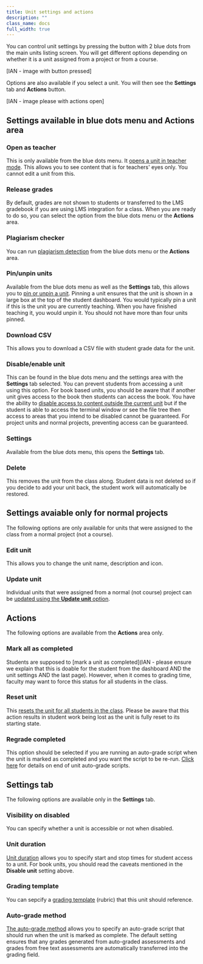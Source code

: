 ```yaml
---
title: Unit settings and actions
description: ""
class_name: docs
full_width: true
---
```


You can control unit settings by pressing the button with 2 blue dots from the main units listing screen. You will get different options depending on whether it is a unit assigned from a project or from a course.

[IAN - image with button pressed]

Options are also available if you select a unit. You will then see the **Settings** tab and **Actions** button.

[IAN - image please with actions open]

## Settings available in blue dots menu and Actions area

### Open as teacher
This is only available from the blue dots menu. It [opens a unit in teacher mode](). This allows you to see content that is for teachers' eyes only. You cannot edit a unit from this.

### Release grades
By default, grades are not shown to students or transferred to the LMS gradebook if you are using LMS integration for a class. When you are ready to do so, you can select the option from the blue dots menu or the **Actions** area.

### Plagiarism checker
You can run [plagiarism detection]() from the blue dots menu or the **Actions** area. 

### Pin/unpin units
Available from the blue dots menu as well as the **Settings** tab, this allows you to [pin or unpin a unit](IAN). Pinning a unit ensures that the unit is shown in a large box at the top of the student dashboard. You would typically pin a unit if this is the unit you are currently teaching. When you have finished teaching it, you would unpin it. You should not have more than four units pinned.

### Download CSV
This allows you to download a CSV file with student grade data for the unit.

### Disable/enable unit
This can be found in the blue dots menu and the settings area with the **Settings** tab selected. You can prevent students from accessing a unit using this option. For book based units, you should be aware that if another unit gives access to the book then students can access the book. You have the ability to [disable access to content outside the current unit](IAN) but if the student is able to access the terminal window or see the file tree then access to areas that you intend to be disabled cannot be guaranteed. For project units and normal projects, preventing access can be guaranteed.

### Settings
Available from the blue dots menu, this opens the **Settings** tab. 

### Delete
This removes the unit from the class along. Student data is not deleted so if you decide to add your unit back, the student work will automatically be restored.

## Settings avaiable only for normal projects
The following options are only available for units that were assigned to the class from a normal project (not a course).

### Edit unit
This allows you to change the unit name, description and icon.

### Update unit
Individual units that were assigned from a normal (not course) project can be [updated using the **Update unit** option](IAN). 

## Actions
The following options are available from the **Actions** area only.

### Mark all as completed
Students are supposed to [mark a unit as completed](IAN - please ensure we explain that this is doable for the student from the dashboard AND the unit settings AND the last page). However, when it comes to grading time, faculty may want to force this status for all students in the class.

### Reset unit
This [resets the unit for all students in the class](IAN). Please be aware that this action results in student work being lost as the unit is fully reset to its starting state.

### Regrade completed
This option should be selected if you are running an auto-grade script when the unit is marked as completed and you want the script to be re-run. [Click here](IAN) for details on end of unit auto-grade scripts.


## Settings tab
The following options are available only in the **Settings** tab.

### Visibility on disabled
You can specify whether a unit is accessible or not when disabled. 

### Unit duration
[Unit duration]() allows you to specify start and stop times for student access to a unit. For book units, you should read the caveats mentioned in the **Disable unit** setting above.

### Grading template
You can sepcify a [grading template](IAN) (rubric) that this unit should reference. 

### Auto-grade method
[The auto-grade method](IAN) allows you to specify an auto-grade script that should run when the unit is marked as complete. The default setting ensures that any grades generated from auto-graded assessments and grades from free text assessments are automatically transferred into the grading field.

